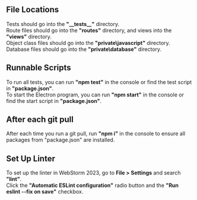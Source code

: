 ## File Locations
Tests should go into the __"\_\_tests\_\_"__ directory.  
Route files should go into the __"routes"__ directory, and views into the __"views"__ directory.  
Object class files should go into the __"private\\javascript"__ directory.  
Database files should go into the __"private\\database"__ directory.  

## Runnable Scripts
To run all tests, you can run __"npm test"__ in the console or find the test script in __"package.json"__.  
To start the Electron program, you can run __"npm start"__ in the console or find the start script in __"package.json"__.  

## After each git pull
After each time you run a git pull, run __"npm i"__ in the console to ensure all packages from "package.json" are installed.  

## Set Up Linter
To set up the linter in WebStorm 2023, go to __File > Settings__ and search __"lint"__.  
Click the __"Automatic ESLint configuration"__ radio button and the __"Run eslint --fix on save"__ checkbox.